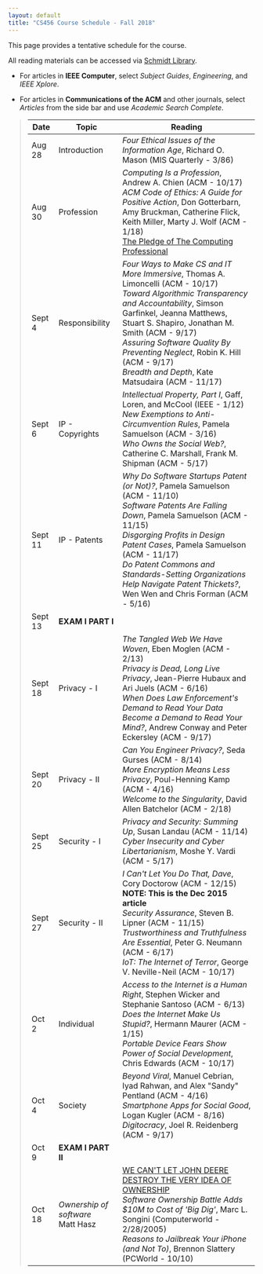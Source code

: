 ```yaml
---
layout: default
title: "CS456 Course Schedule - Fall 2018"
---
```


This page provides a tentative schedule for the course.

All reading materials can be accessed via [Schmidt Library](http://library.ycp.edu/home).

-   For articles in **IEEE Computer**, select *Subject Guides*, *Engineering*, and *IEEE Xplore*.

-   For articles in **Communications of the ACM** and other journals, select *Articles* from the side bar and use *Academic Search Complete*.


>  Date   |      Topic          |                                    Reading                                             |
> ------- | ------------------  | -------------------------------------------------------------------------------------- |
> Aug 28  | Introduction        | *Four Ethical Issues of the Information Age*, Richard O. Mason (MIS Quarterly - 3/86)  |
> Aug 30  | Profession          | *Computing Is a Profession*, Andrew A. Chien (ACM - 10/17) <br /> *ACM Code of Ethics: A Guide for Positive Action*, Don Gotterbarn, Amy Bruckman, Catherine Flick, Keith Miller, Marty J. Wolf (ACM - 1/18) <br /> [The Pledge of The Computing Professional](http://pledge-of-the-computing-professional.org/home-page/the-oath) |
> Sept 4  | Responsibility      | *Four Ways to Make CS and IT More Immersive*, Thomas A. Limoncelli (ACM - 10/17) <br /> *Toward Algorithmic Transparency and Accountability*, Simson Garfinkel, Jeanna Matthews, Stuart S. Shapiro, Jonathan M. Smith (ACM - 9/17) <br /> *Assuring Software Quality By Preventing Neglect*, Robin K. Hill (ACM - 9/17) <br /> *Breadth and Depth*, Kate Matsudaira (ACM - 11/17) |
> Sept 6  | IP - Copyrights     | *Intellectual Property, Part I*, Gaff, Loren, and McCool (IEEE - 1/12) <br /> *New Exemptions to Anti-Circumvention Rules*, Pamela Samuelson (ACM - 3/16) <br /> *Who Owns the Social Web?*, Catherine C. Marshall, Frank M. Shipman (ACM - 5/17) |
> Sept 11 | IP - Patents        | *Why Do Software Startups Patent (or Not)?*, Pamela Samuelson (ACM - 11/10) <br/> *Software Patents Are Falling Down*, Pamela Samuelson (ACM - 11/15) <br /> *Disgorging Profits in Design Patent Cases*, Pamela Samuelson (ACM - 11/17) <br /> *Do Patent Commons and Standards-Setting Organizations Help Navigate Patent Thickets?*, Wen Wen and Chris Forman (ACM - 5/16) |
> Sept 13 | **EXAM I PART I**   |  | 
> Sept 18 | Privacy - I         | *The Tangled Web We Have Woven*, Eben Moglen (ACM - 2/13) <br /> *Privacy is Dead, Long Live Privacy*, Jean-Pierre Hubaux and Ari Juels (ACM - 6/16) <br /> *When Does Law Enforcement's Demand to Read Your Data Become a Demand to Read Your Mind?*, Andrew Conway and Peter Eckersley (ACM - 9/17) | 
> Sept 20 | Privacy - II        | *Can You Engineer Privacy?*, Seda Gurses (ACM - 8/14) <br /> *More Encryption Means Less Privacy*, Poul-Henning Kamp (ACM - 4/16) <br /> *Welcome to the Singularity*, David Allen Batchelor (ACM - 2/18) | 
> Sept 25 | Security - I        |  *Privacy and Security: Summing Up*, Susan Landau (ACM - 11/14) <br /> *Cyber Insecurity and Cyber Libertarianism*, Moshe Y. Vardi (ACM - 5/17)|
> Sept 27 | Security - II       | *I Can't Let You Do That, Dave*, Cory Doctorow (ACM - 12/15) **NOTE: This is the Dec 2015 article** <br /> *Security Assurance*, Steven B. Lipner (ACM - 11/15) <br /> *Trustworthiness and Truthfulness Are Essential*, Peter G. Neumann (ACM - 6/17) <br /> *IoT: The Internet of Terror*, George V. Neville-Neil (ACM - 10/17)|  
> Oct 2   | Individual          | *Access to the Internet is a Human Right*, Stephen Wicker and Stephanie Santoso (ACM - 6/13) <br /> *Does the Internet Make Us Stupid?*, Hermann Maurer (ACM - 1/15)  <br /> *Portable Device Fears Show Power of Social Development*, Chris Edwards (ACM - 10/17) |  
> Oct 4   | Society             | *Beyond Viral*, Manuel Cebrian, Iyad Rahwan, and Alex "Sandy" Pentland (ACM - 4/16) <br /> *Smartphone Apps for Social Good*, Logan Kugler (ACM - 8/16)  <br /> *Digitocracy*, Joel R. Reidenberg (ACM - 9/17) |  
> Oct 9   | **EXAM I PART II**  | |
> Oct 18  |  *Ownership of software* <br /> Matt Hasz | [WE CAN'T LET JOHN DEERE DESTROY THE VERY IDEA OF OWNERSHIP](https://www.wired.com/2015/04/dmca-ownership-john-deere/) <br /> *Software Ownership Battle Adds $10M to Cost of 'Big Dig'*, Marc L. Songini (Computerworld - 2/28/2005) <br /> *Reasons to Jailbreak Your iPhone (and Not To)*, Brennon Slattery (PCWorld - 10/10) |









<!--
> Feb 6   | IP - Patents        | *Why Do Software Startups Patent (or Not)?*, Pamela Samuelson (ACM - 11/10) <br/> *Software Patents Are Falling Down*, Pamela Samuelson (ACM - 11/15) <br /> *Disgorging Profits in Design Patent Cases*, Pamela Samuelson (ACM - 11/17) <br /> *Do Patent Commons and Standards-Setting Organizations Help Navigate Patent Thickets?*, Wen Wen and Chris Forman (ACM - 5/16) |
> Feb 8   | Privacy - I         | *The Tangled Web We Have Woven*, Eben Moglen (ACM - 2/13) <br /> *Privacy is Dead, Long Live Privacy*, Jean-Pierre Hubaux and Ari Juels (ACM - 6/16) <br /> *When Does Law Enforcement's Demand to Read Your Data Become a Demand to Read Your Mind?*, Andrew Conway and Peter Eckersley (ACM - 9/17) | 
> Feb 13  | Privacy - II        | *Can You Engineer Privacy?*, Seda Gurses (ACM - 8/14) <br /> *More Encryption Means Less Privacy*, Poul-Henning Kamp (ACM - 4/16) <br /> *Welcome to the Singularity*, David Allen Batchelor (ACM - 2/18) | 
> Feb 15  | **EXAM I PART I**   |  | 
> Feb 20  | Security - I        |  *Privacy and Security: Summing Up*, Susan Landau (ACM - 11/14) <br /> *Cyber Insecurity and Cyber Libertarianism*, Moshe Y. Vardi (ACM - 5/17)|
> Feb 22  | Security - II       | *I Can't Let You Do That, Dave*, Cory Doctorow (ACM - 12/15) **NOTE: This is the Dec 2015 article** <br /> *Security Assurance*, Steven B. Lipner (ACM - 11/15) <br /> *Trustworthiness and Truthfulness Are Essential*, Peter G. Neumann (ACM - 6/17) <br /> *IoT: The Internet of Terror*, George V. Neville-Neil (ACM - 10/17)|  
> Feb 27  | **NO CLASS - WINTER BREAK** | |
> Mar 1   | **NO CLASS - WINTER BREAK** | |
> Mar 6   | Individual          | *Access to the Internet is a Human Right*, Stephen Wicker and Stephanie Santoso (ACM - 6/13) <br /> *Does the Internet Make Us Stupid?*, Hermann Maurer (ACM - 1/15)  <br /> *Portable Device Fears Show Power of Social Development*, Chris Edwards (ACM - 10/17) |  
> Mar 8   | Society             | *Beyond Viral*, Manuel Cebrian, Iyad Rahwan, and Alex "Sandy" Pentland (ACM - 4/16) <br /> *Smartphone Apps for Social Good*, Logan Kugler (ACM - 8/16)  <br /> *Digitocracy*, Joel R. Reidenberg (ACM - 9/17) |  
> Mar 13  | **EXAM I PART II**  | |
> Mar 20  | *AI* <br /> Brett Harmon, Logan Harris | [BENEFITS & RISKS OF ARTIFICIAL INTELLIGENCE](https://futureoflife.org/background/benefits-risks-of-artificial-intelligence/) <br /> [Who’s to blame when artificial intelligence systems go wrong?](http://theconversation.com/whos-to-blame-when-artificial-intelligence-systems-go-wrong-45771) <br /> [Who's liable for decisions AI and robotics make?](https://betanews.com/2017/03/21/artificial-intelligence-robotics-liability/) <br /> |
> Mar 22  | **NO CLASS - WEATHER** | |
> Mar 27  | *Cryptocurrency* <br /> Drevon Reid, Rob Jones | *The Market For Cryptocurrencies*, Lawrence H. White (CATO Journal - 4/15) <br /> [Israel Confirms It Will Tax Bitcoin as Property](https://www.coindesk.com/israel-confirms-will-tax-bitcoin-property/) <br /> [U.S. Congress Officially Supports Blockchain Technology](https://www.astralcrypto.com/2018/03/19/u-s-congress-officially-supports-blockchain-technology/) <br /> [We Need To Shut Bitcoin And All Other Cryptocurrencies Down. Here's Why.](https://www.forbes.com/sites/jasonbloomberg/2018/03/10/we-need-to-shut-bitcoin-and-all-other-cryptocurrencies-down-heres-why/#2db8cba41bca) <br /> [Forget Bitcoin, It's All About The Blockchain](https://www.forbes.com/sites/jamiemoy/2018/02/22/forget-bitcoin-its-all-about-the-blockchain/#6e4985b75f6b) |
> Mar 29  | **NO CLASS - SPRING BREAK** | |
> Apr 3   | *Net neutrality* <br /> Mark Mayne, Josh Amoros | *Net Neutrality vs. Net Neutering*, Hal Berghel (IEEE - 3/16) <br /> *FCC votes to kill net neutrality in an unsurprising move. What happens now?*, Michael Simon (Macworld - 2/18) <br /> [Why Net Neutrality Was Repealed and How It Affects You](Why Net Neutrality Was Repealed and How It Affects You) <br /> [Net Neutrality](https://www.usnews.com/topics/subjects/net_neutrality)  |
> Apr 5   | *Future of computing* <br /> Mat Jones, Greg Oliff | [This Is Why Quantum Computing Is More Dangerous Than You Realize](https://www.forbes.com/sites/jasonbloomberg/2017/08/11/this-is-why-quantum-computing-is-more-dangerous-than-you-realize/#4c4035b43bab) <br /> [Job One for Quantum Computers: Boost Artificial Intelligence](https://www.quantamagazine.org/job-one-for-quantum-computers-boost-artificial-intelligence-20180129/) <br /> [The 10 Things Technology Will Allow You To Do In The Next 50 Years](https://www.elitedaily.com/news/technology/the-10-things-technology-will-allow-you-to-do-in-the-next-50-years)|
> Apr 10  | *Fixing bugs or forcing updates* <br /> Alex Brown, Aaron Walsh | [Fixing a Bug is Like Catching a Fish](https://dzone.com/articles/fixing-bug-catching-fish) <br /> [Why bugs don’t get fixed](https://blogs.msdn.microsoft.com/alanpa/2009/09/30/why-bugs-dont-get-fixed/) <br /> [Not All Bugs Are Worth Fixing](https://blog.codinghorror.com/not-all-bugs-are-worth-fixing/) <br /> [Why we all sell code with bugs](https://www.theguardian.com/technology/2006/may/25/insideit.guardianweeklytechnologysection)|
> Apr 12  | *Home device surveillance* <br /> Liam Hurd, Hunter Willingham | [How closely is Amazon’s Echo listening?](https://www.washingtonpost.com/news/the-switch/wp/2014/11/11/how-closely-is-amazons-echo-listening/?noredirect=on&utm_term=.75fd429121ca) <br /> [Google’s Home Mini needed a software patch to stop some of them from recording everything](https://www.theverge.com/2017/10/10/16456050/google-home-mini-always-recording-bug) <br /> [Researchers discover multiple vulnerabilities in Samsung's SmartThings platform](http://www.businessinsider.com/samsung-smartthings-platform-iot-security-issues-internet-of-things-2016-5) <br /> [Alexa and the Dawn of So-What Surveillance](http://www.seattleweekly.com/news/alexa-and-the-dawn-of-so-what-surveillance/)|
> Apr 17  | *Professional ethics and open source* <br /> Kyle Barley, Nick Sarzynski | *Fifteen Years to Open Source*, David Alan Grier (Computer - 12/16) <br /> [Adobe’s Software Subscription Model Means You Can’t Own Your Software](https://www.scientificamerican.com/article/adobe-software-subscription-model-means-you-cant-own-your-software/) <br /> [10 Reasons Open Source Is Good for Business](https://www.pcworld.com/article/209891/10_reasons_open_source_is_good_for_business.html) <br /> [Tech’s Ethical ‘Dark Side’: Harvard, Stanford and Others Want to Address It](https://www.nytimes.com/2018/02/12/business/computer-science-ethics-courses.html) <br /> *On Teaching Computer Ethics within a Computer Science Department*, Michael J Quinn (Science & Engineering Ethics - 4/06) <br /> [Stanford panel debates: Does teaching ethics do any good?](https://news.stanford.edu/news/2014/may/ethics-in-society-051314.html) |
> Apr 19  | *Self driving cars* <br /> Jake Majeski, Brandon Longenecker | [Silicon Valley is winning the race to build the first driverless cars](https://theconversation.com/silicon-valley-is-winning-the-race-to-build-the-first-driverless-cars-91949) <br /> [The everyday ethical challenges of self-driving cars](https://theconversation.com/the-everyday-ethical-challenges-of-self-driving-cars-92710) <br /> *Self-Driving Cars: Ethical Responsibilities of Design Engineers*, Jason Borenstein, Joseph Herkert, and Keith Miller (IEEE Technology and Society - 6/17)|
> Apr 24  | *Gaming ethics* <br /> Kaz Turowski, Melissa Morrison | [Location Spoofing in a Location-Based Game: A Case Study of Pokemon Go](../schedule/pokemon.pdf), Bo Zhao and Qinying Chen reproduces with permission of the authors (**NOTE** Only sections 3 and 5) <br /> [How hackers are revealing the hidden Pokemon Go monsters all around you](https://arstechnica.com/gaming/2016/07/how-hackers-are-revealing-the-hidden-pokemon-go-monsters-all-around-you/) <br /> [Prominent YouTubers revealed as owners of controversial CS:GO gambling site](https://www.gamesindustry.biz/articles/2016-07-04-cs-go-gambling-scandal-deepens-as-prominent-youtubers-revealed-as-site-owners) <br /> [Valve bans seven CS:GO pro players from tournament play for match fixing](https://www.pcgamer.com/valve-suspends-seven-csgo-pro-players-for-match-fixing/) |
> Apr 26  | Prof. Hake | |
> May 1   | **Exam II** | |
-->









